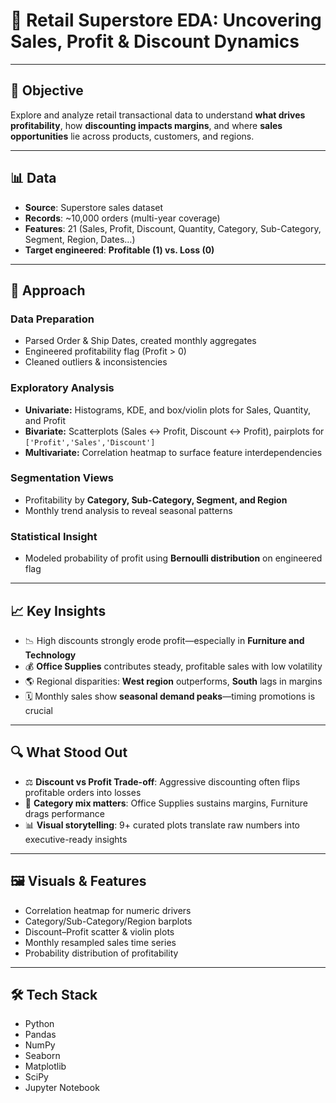 # 🏬 Retail Superstore EDA: Uncovering Sales, Profit & Discount Dynamics

---

## 🎯 Objective

Explore and analyze retail transactional data to understand **what drives profitability**, how **discounting impacts margins**, and where **sales opportunities** lie across products, customers, and regions.

---

## 📊 Data

- **Source**: Superstore sales dataset  
- **Records**: ~10,000 orders (multi-year coverage)  
- **Features**: 21 (Sales, Profit, Discount, Quantity, Category, Sub-Category, Segment, Region, Dates…)  
- **Target engineered**: **Profitable (1) vs. Loss (0)**  

---

## 🧪 Approach

### Data Preparation
- Parsed Order & Ship Dates, created monthly aggregates  
- Engineered profitability flag (Profit > 0)  
- Cleaned outliers & inconsistencies  

### Exploratory Analysis
- **Univariate:** Histograms, KDE, and box/violin plots for Sales, Quantity, and Profit  
- **Bivariate:** Scatterplots (Sales ↔ Profit, Discount ↔ Profit), pairplots for `['Profit','Sales','Discount']`  
- **Multivariate:** Correlation heatmap to surface feature interdependencies  

### Segmentation Views
- Profitability by **Category, Sub-Category, Segment, and Region**  
- Monthly trend analysis to reveal seasonal patterns  

### Statistical Insight
- Modeled probability of profit using **Bernoulli distribution** on engineered flag  

---

## 📈 Key Insights

- 📉 High discounts strongly erode profit—especially in **Furniture and Technology**  
- 💰 **Office Supplies** contributes steady, profitable sales with low volatility  
- 🌎 Regional disparities: **West region** outperforms, **South** lags in margins  
- 🗓 Monthly sales show **seasonal demand peaks**—timing promotions is crucial  

---

## 🔍 What Stood Out

- ⚖️ **Discount vs Profit Trade-off**: Aggressive discounting often flips profitable orders into losses  
- 🧩 **Category mix matters**: Office Supplies sustains margins, Furniture drags performance  
- 📊 **Visual storytelling**: 9+ curated plots translate raw numbers into executive-ready insights  

---

## 🖼 Visuals & Features

- Correlation heatmap for numeric drivers  
- Category/Sub-Category/Region barplots  
- Discount–Profit scatter & violin plots  
- Monthly resampled sales time series  
- Probability distribution of profitability  

---

## 🛠 Tech Stack

- Python  
- Pandas  
- NumPy  
- Seaborn  
- Matplotlib  
- SciPy  
- Jupyter Notebook  
